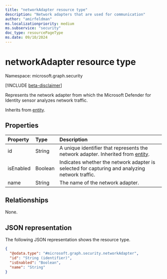 ```yaml
---
title: "networkAdapter resource type"
description: "Network adapters that are used for communication"
author: "amirfeldman"
ms.localizationpriority: medium
ms.subservice: "security"
doc_type: resourcePageType
ms.date: 09/10/2024
---
```


# networkAdapter resource type

Namespace: microsoft.graph.security

[!INCLUDE [beta-disclaimer](../../includes/beta-disclaimer.md)]

Represents the network adapter from which the Microsoft Defender for Identity sensor analyzes network traffic.

Inherits from [entity](../resources/entity.md).

## Properties
|Property|Type|Description|
|:---|:---|:---|
|id|String|A unique identifier that represents the network adapter. Inherited from [entity](../resources/entity.md).|
|isEnabled|Boolean|Indicates whether the network adapter is selected for capturing and analyzing network traffic.|
|name|String|The name of the network adapter.|

## Relationships
None.

## JSON representation
The following JSON representation shows the resource type.
<!-- {
  "blockType": "resource",
  "keyProperty": "id",
  "@odata.type": "microsoft.graph.security.networkAdapter",
  "baseType": "microsoft.graph.entity",
  "openType": false
}
-->
``` json
{
  "@odata.type": "#microsoft.graph.security.networkAdapter",
  "id": "String (identifier)",
  "isEnabled": "Boolean",
  "name": "String"
}
```
